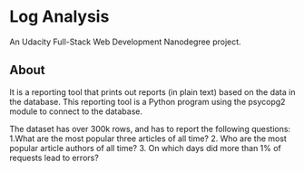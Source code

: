 # Log Analysis
An Udacity Full-Stack Web Development Nanodegree project.

## About
It is a reporting tool that prints out reports (in plain text) based on the data in the database. This reporting tool is a Python program using the psycopg2 module to connect to the database.

The dataset has over 300k rows, and has to report the following questions:
1.What are the most popular three articles of all time?
2. Who are the most popular article authors of all time?
3. On which days did more than 1% of requests lead to errors?
